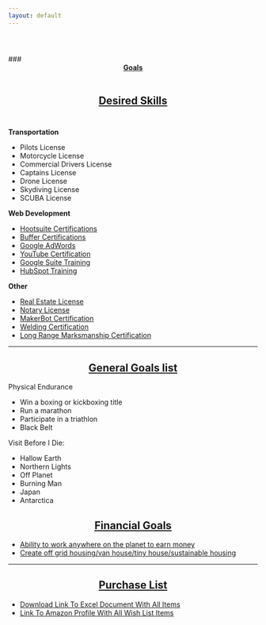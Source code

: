 ```yaml
---
layout: default
---
```

<header></header>
<div id="top">
</div>
<div id="desiredskills">
</div>
### <u><b><center>Goals</u></b></center><br>

## <u><b><center>Desired Skills</u></b></center><br>
<b>Transportation</b>
- Pilots License
- Motorcycle License
- Commercial Drivers License
- Captains License
- Drone License
- Skydiving License
- SCUBA License

<b>Web Development</b>
- [Hootsuite Certifications](https://www.hootsuite.com/)
- [Buffer Certifications](https://www.buffer.com/)
- [Google AdWords](https://support.google.com/google-ads/answer/9029201?hl=en)
- [YouTube Certification](https://support.google.com/youtube/answer/6145895?hl=en&ref_topic=6145903)
- [Google Suite Training](https://gsuite.google.com/products/gsuite-training/)
- [HubSpot Training](https://gsuite.google.com/products/gsuite-training/)<br>

<b>Other</b>
- [Real Estate License](/)
- [Notary License](/)
- [MakerBot Certification](https://store.makerbot.com/training/makerbot-university-online/)
- [Welding Certification](/)
- [Long Range Marksmanship Certification](/)<br>

* * *
## <u><b><center>General Goals list</u></b></center>
Physical Endurance
- Win a boxing or kickboxing title
- Run a marathon
- Participate in a triathlon
- Black Belt<br>

Visit Before I Die:
- Hallow Earth
- Northern Lights
- Off Planet
- Burning Man
- Japan
- Antarctica

## <u><b><center>Financial Goals</u></b></center>
- [Ability to work anywhere on the planet to earn money](/)
- [Create off grid housing/van house/tiny house/sustainable housing](/)

* * *
## <u><b><center>Purchase List</u></b></center>
- [Download Link To Excel Document With All Items](/)
- [Link To Amazon Profile With All Wish List Items](/)<br>
